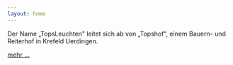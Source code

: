 ```yaml
---
layout: home
---
```

Der Name „TopsLeuchten" leitet sich ab von „Topshof“, einem Bauern- und Reiterhof in Krefeld Uerdingen. 

<a href="{{ site.baseurl }}/{{ page.locale }}/contact.html">mehr ...</a>
